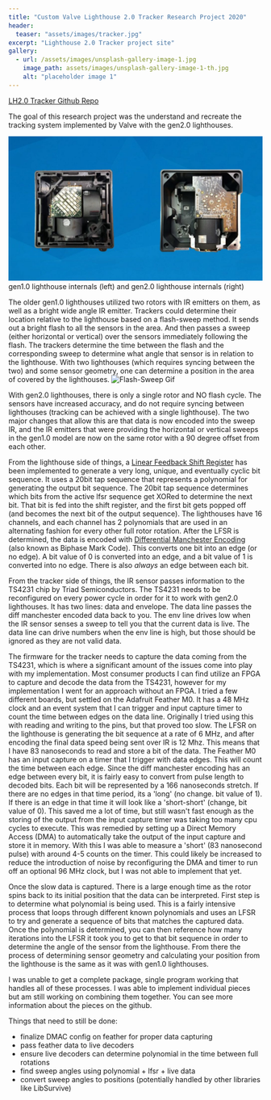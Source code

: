 ```yaml
---
title: "Custom Valve Lighthouse 2.0 Tracker Research Project 2020"
header:
  teaser: "assets/images/tracker.jpg"
excerpt: "Lighthouse 2.0 Tracker project site"
gallery:
  - url: /assets/images/unsplash-gallery-image-1.jpg
    image_path: assets/images/unsplash-gallery-image-1-th.jpg
    alt: "placeholder image 1"
---
```


[LH2.0 Tracker Github Repo](https://github.com/bespeland/LH2.0tracker)

The goal of this research project was the understand and recreate the tracking system implemented by Valve with the gen2.0 lighthouses.

![test](/assets/images/lighthouses.jpg)
gen1.0 lighthouse internals (left) and gen2.0 lighthouse internals (right)

The older gen1.0 lighthouses utilized two rotors with IR emitters on them, as well as a bright wide angle IR emitter.  Trackers could determine their location relative to the lighthouse based on a flash-sweep method.  It sends out a bright flash to all the sensors in the area.  And then passes a sweep (either horizontal or vertical) over the sensors immediately following the flash.  The trackers determine the time between the flash and the corresponding sweep to determine what angle that sensor is in relation to the lighthouse.  With two lighthouses (which requires syncing between the two) and some sensor geometry, one can determine a position in the area of covered by the lighthouses.
![Flash-Sweep Gif](https://gfycat.com/abandonedvapidelkhound.gif)

With gen2.0 lighthouses, there is only a single rotor and NO flash cycle.  The sensors have increased accuracy, and do not require syncing between lighthouses (tracking can be achieved with a single lighthouse).  The two major changes that allow this are that data is now encoded into the sweep IR, and the IR emitters that were providing the horizontal or vertical sweeps in the gen1.0 model are now on the same rotor with a 90 degree offset from each other.

From the lighthouse side of things, a [Linear Feedback Shift Register](https://en.wikipedia.org/wiki/Linear-feedback_shift_register) has been implemented to generate a very long, unique, and eventually cyclic bit sequence.  It uses a 20bit tap sequence that represents a polynomial for generating the output bit sequence.  The 20bit tap sequence determines which bits from the active lfsr sequence get XORed to determine the next bit.  That bit is fed into the shift register, and the first bit gets popped off (and becomes the next bit of the output sequence). The lighthouses have 16 channels, and each channel has 2 polynomials that are used in an alternating fashion for every other full rotor rotation.  After the LFSR is determined, the data is encoded with [Differential Manchester Encoding](https://en.wikipedia.org/wiki/Differential_Manchester_encoding) (also known as Biphase Mark Code).  This converts one bit into an edge (or no edge).  A bit value of 0 is converted into an edge, and a bit value of 1 is converted into no edge.  There is also *always* an edge between each bit.

From the tracker side of things, the IR sensor passes information to the TS4231 chip by Triad Semiconductors.  The TS4231 needs to be reconfigured on every power cycle in order for it to work with gen2.0 lighthouses.  It has two lines: data and envelope.  The data line passes the diff manchester encoded data back to you.  The env line drives low when the IR sensor senses a sweep to tell you that the current data is live.  The data line can drive numbers when the env line is high, but those should be ignored as they are not valid data.

The firmware for the tracker needs to capture the data coming from the TS4231, which is where a significant amount of the issues come into play with my implementation.  Most consumer products I can find utilize an FPGA to capture and decode the data from the TS4231, however for my implementation I went for an approach without an FPGA.  I tried a few different boards, but settled on the Adafruit Feather M0.  It has a 48 MHz clock and an event system that I can trigger and input capture timer to count the time between edges on the data line.  Originally I tried using this with reading and writing to the pins, but that proved too slow.  The LFSR on the lighthouse is generating the bit sequence at a rate of 6 MHz, and after encoding the final data speed being sent over IR is 12 Mhz.  This means that I have 83 nanoseconds to read and store a bit of the data.  The Feather M0 has an input capture on a timer that I trigger with data edges.  This will count the time between each edge.  Since the diff manchester encoding has an edge between every bit, it is fairly easy to convert from pulse length to decoded bits.  Each bit will be represented by a 166 nanoseconds stretch.  If there are no edges in that time period, its a 'long' (no change. bit value of 1).  If there is an edge in that time it will look like a 'short-short' (change, bit value of 0).  This saved me a lot of time, but still wasn't fast enough as the storing of the output from the input capture timer was taking too many cpu cycles to execute.  This was remedied by setting up a Direct Memory Access (DMA) to automatically take the output of the input capture and store it in memory.  With this I was able to measure a 'short' (83 nanosecond pulse) with around 4-5 counts on the timer.  This could likely be increased to reduce the introduction of noise by reconfiguring the DMA and timer to run off an optional 96 MHz clock, but I was not able to implement that yet.

Once the slow data is captured.  There is a large enough time as the rotor spins back to its initial position that the data can be interpreted.  First step is to determine what polynomial is being used.  This is a fairly intensive process that loops through different known polynomials and uses an LFSR to try and generate a sequence of bits that matches the captured data.  Once the polynomial is determined, you can then reference how many iterations into the LFSR it took you to get to that bit sequence in order to determine the angle of the sensor from the lighthouse.  From there the process of determining sensor geometry and calculating your position from the lighthouse is the same as it was with gen1.0 lighthouses.

I was unable to get a complete package, single program working that handles all of these processes.  I was able to implement individual pieces but am still working on combining them together.  You can see more information about the pieces on the github.

Things that need to still be done:
- finalize DMAC config on feather for proper data capturing
- pass feather data to live decoders
- ensure live decoders can determine polynomial in the time between full rotations
- find sweep angles using polynomial + lfsr + live data
- convert sweep angles to positions (potentially handled by other libraries like LibSurvive)


